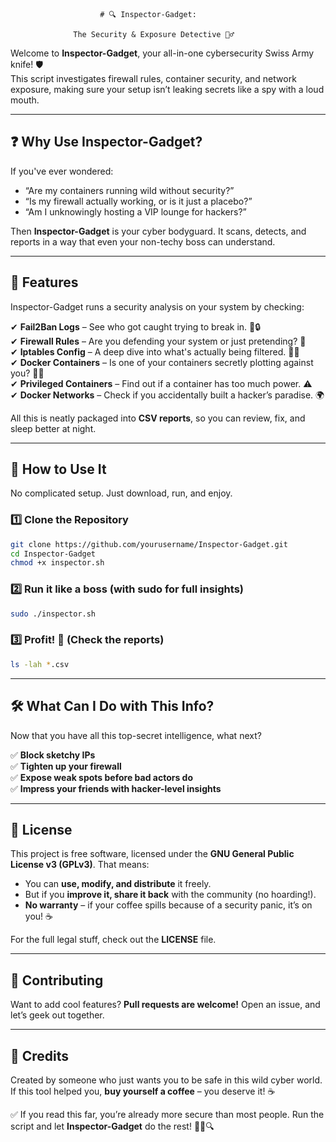                         # 🔍 Inspector-Gadget: 

                  The Security & Exposure Detective 🕵️‍♂️

Welcome to **Inspector-Gadget**, your all-in-one cybersecurity Swiss Army knife! 🛡️  
This script investigates firewall rules, container security, and network exposure, making sure your setup isn’t leaking secrets like a spy with a loud mouth.

---

## ❓ Why Use Inspector-Gadget?

If you've ever wondered:

- “Are my containers running wild without security?”
- “Is my firewall actually working, or is it just a placebo?”
- “Am I unknowingly hosting a VIP lounge for hackers?”

Then **Inspector-Gadget** is your cyber bodyguard. It scans, detects, and reports in a way that even your non-techy boss can understand.

---

## 🚀 Features

Inspector-Gadget runs a security analysis on your system by checking:

✔ **Fail2Ban Logs** – See who got caught trying to break in. 🚪🔒  
✔ **Firewall Rules** – Are you defending your system or just pretending? 🛑  
✔ **Iptables Config** – A deep dive into what's actually being filtered. 🕵️‍♂️  
✔ **Docker Containers** – Is one of your containers secretly plotting against you? 🐳💀  
✔ **Privileged Containers** – Find out if a container has too much power. ⚠️  
✔ **Docker Networks** – Check if you accidentally built a hacker’s paradise. 🌍  

All this is neatly packaged into **CSV reports**, so you can review, fix, and sleep better at night.

---

## 📜 How to Use It

No complicated setup. Just download, run, and enjoy.

### 1️⃣ Clone the Repository

```bash
git clone https://github.com/yourusername/Inspector-Gadget.git
cd Inspector-Gadget
chmod +x inspector.sh
```

### 2️⃣ Run it like a boss (with sudo for full insights)

```bash
sudo ./inspector.sh
```

### 3️⃣ Profit! 🎉 (Check the reports)

```bash
ls -lah *.csv
```

---

## 🛠️ What Can I Do with This Info?

Now that you have all this top-secret intelligence, what next?

✅ **Block sketchy IPs**  
✅ **Tighten up your firewall**  
✅ **Expose weak spots before bad actors do**  
✅ **Impress your friends with hacker-level insights**  

---

## 📃 License

This project is free software, licensed under the **GNU General Public License v3 (GPLv3)**. That means:

- You can **use, modify, and distribute** it freely.
- But if you **improve it, share it back** with the community (no hoarding!).
- **No warranty** – if your coffee spills because of a security panic, it’s on you! ☕

For the full legal stuff, check out the **LICENSE** file.

---

## 🤝 Contributing

Want to add cool features? **Pull requests are welcome!** Open an issue, and let’s geek out together.

---

## 🎩 Credits

Created by someone who just wants you to be safe in this wild cyber world.  
If this tool helped you, **buy yourself a coffee** – you deserve it! ☕

✅ If you read this far, you’re already more secure than most people. Run the script and let **Inspector-Gadget** do the rest! 🕵️‍♂️🔍
